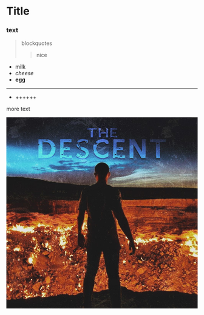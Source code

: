 # Title

### text

> blockquotes
>
> > nice

- milk
- _cheese_
- **egg**

---

- ++++++

more text

![Img](/folder.jpg)
